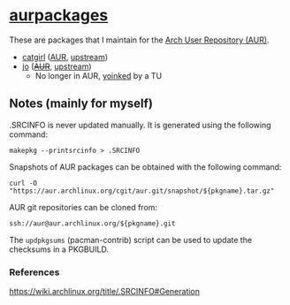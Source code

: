 # [aurpackages](https://sr.ht/~smlavine/aurpackages)

These are packages that I maintain for the
[Arch User Repository (AUR)](https://aur.archlinux.org).

- [catgirl][catgirl-git] ([AUR][catgirl-aur], [upstream][catgirl-upstream])
- [jo][jo-git] (<s>[AUR][jo-aur]</s>, [upstream][jo-upstream])
	- No longer in AUR, [yoinked][jo-community] by a TU

[catgirl-git]: https://git.sr.ht/~smlavine/catgirl-aur
[catgirl-aur]: https://aur.archlinux.org/packages/catgirl
[catgirl-upstream]: https://git.causal.agency/catgirl/

[jo-git]: https://git.sr.ht/~smlavine/jo-aur
[jo-aur]: https://aur.archlinux.org/packages/jo
[jo-community]: https://archlinux.org/packages/jo
[jo-upstream]: https://github.com/jpmens/jo

## Notes (mainly for myself)

.SRCINFO is never updated manually.
It is generated using the following command:

	makepkg --printsrcinfo > .SRCINFO


Snapshots of AUR packages can be obtained with the following command:

	curl -O "https://aur.archlinux.org/cgit/aur.git/snapshot/${pkgname}.tar.gz"


AUR git repositories can be cloned from:

	ssh://aur@aur.archlinux.org/${pkgname}.git


The `updpkgsums` (pacman-contrib) script can be used to update the
checksums in a PKGBUILD.

### References

<https://wiki.archlinux.org/title/.SRCINFO#Generation>
